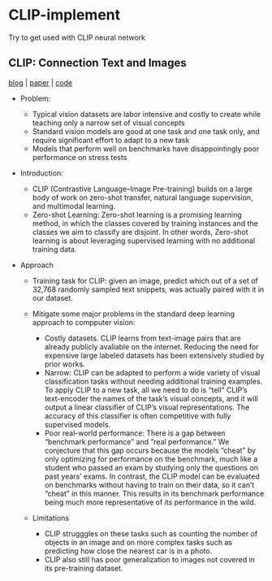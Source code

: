 # CLIP-implement
 Try to get used with CLIP neural network

 ## CLIP: Connection Text and Images
[blog](https://openai.com/blog/clip/) |
[paper](https://arxiv.org/pdf/2103.00020.pdf) |
[code](https://github.com/openai/CLIP)

- Problem:
  - Typical vision datasets are labor intensive and costly to create while teaching only a narrow set of visual concepts
  - Standard vision models are good at one task and one task only, and require significant effort to adapt to a new task
  - Models that perform well on benchmarks have disappointingly poor performance on stress tests

- Introduction:
  - CLIP (Contrastive Language–Image Pre-training) builds on a large body of work on zero-shot transfer, natural language supervision, and multimodal learning.
  - Zero-shot Learning: Zero-shot learning is a promising learning method, in which the classes covered by training instances and the classes we aim to classify are disjoint. In other words, Zero-shot learning is about leveraging supervised learning with no additional training data.

- Approach
  - Training task for CLIP: given an image, predict which out of a set of 32,768 randomly sampled text snippets, was actually paired with it in our dataset.
  - Mitigate some major problems in the standard deep learning approach to compputer vision:
    - Costly datasets. CLIP learns from text-image pairs that are already publicly avaliable on the internet. Reducing the need for expensive large labeled datasets has been extensively studied by prior works. 
    - Narrow: CLIP can be adapted to perform a wide variety of visual classification tasks without needing additional training examples. To apply CLIP to a new task, all we need to do is “tell” CLIP’s text-encoder the names of the task’s visual concepts, and it will output a linear classifier of CLIP’s visual representations. The accuracy of this classifier is often competitive with fully supervised models.
    - Poor real-world performance:  There is a gap between “benchmark performance” and “real performance.” We conjecture that this gap occurs because the models “cheat” by only optimizing for performance on the benchmark, much like a student who passed an exam by studying only the questions on past years’ exams. In contrast, the CLIP model can be evaluated on benchmarks without having to train on their data, so it can’t “cheat” in this manner. This results in its benchmark performance being much more representative of its performance in the wild. 
  
  - Limitations
    - CLIP strugggles on these tasks such as counting the number of objects in an image and on more complex tasks such as predicting how close the nearest car is in a photo.
    - CLIP also still has poor generalization to images not covered in its pre-training dataset. 